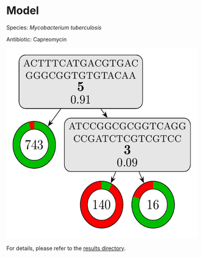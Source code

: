 
# Model

Species: *Mycobacterium tuberculosis*

Antibiotic: Capreomycin

<a href="./model.pdf"><img src="./model.png" width=500 height=500 /></a>

For details, please refer to the [results directory](../../../../../results/cart_b/mycobacterium%20tuberculosis/capreomycin/repeat_0/).

